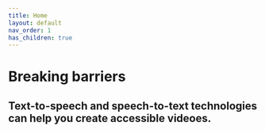 ```yaml
---
title: Home
layout: default
nav_order: 1
has_children: true
---
```


# Breaking barriers

## Text-to-speech and speech-to-text technologies can help you create accessible videoes.
